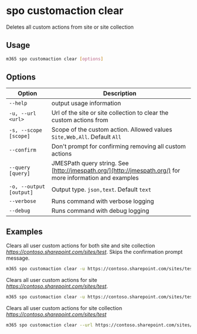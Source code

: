 # spo customaction clear

Deletes all custom actions from site or site collection

## Usage

```sh
m365 spo customaction clear [options]
```

## Options

Option|Description
------|-----------
`--help`|output usage information
`-u, --url <url>`|Url of the site or site collection to clear the custom actions from
`-s, --scope [scope]`|Scope of the custom action. Allowed values `Site,Web,All`. Default `All`
`--confirm`|Don't prompt for confirming removing all custom actions
`--query [query]`|JMESPath query string. See [http://jmespath.org/](http://jmespath.org/) for more information and examples
`-o, --output [output]`|Output type. `json,text`. Default `text`
`--verbose`|Runs command with verbose logging
`--debug`|Runs command with debug logging

## Examples

Clears all user custom actions for both site and site collection _https://contoso.sharepoint.com/sites/test_.
Skips the confirmation prompt message.

```sh
m365 spo customaction clear -u https://contoso.sharepoint.com/sites/test --confirm
```

Clears all user custom actions for site _https://contoso.sharepoint.com/sites/test_. 

```sh
m365 spo customaction clear -u https://contoso.sharepoint.com/sites/test -s Web
```

Clears all user custom actions for site collection _https://contoso.sharepoint.com/sites/test_

```sh
m365 spo customaction clear --url https://contoso.sharepoint.com/sites/test --scope Site
```